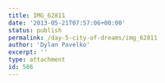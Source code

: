 ```yaml
---
title: IMG_62811
date: '2013-05-21T07:57:06+00:00'
status: publish
permalink: /day-5-city-of-dreams/img_62811
author: 'Dylan Pavelko'
excerpt: ''
type: attachment
id: 586
---
```

<!DOCTYPE html PUBLIC "-//W3C//DTD HTML 4.0 Transitional//EN" "http://www.w3.org/TR/REC-html40/loose.dtd">
<?xml encoding="UTF-8">
